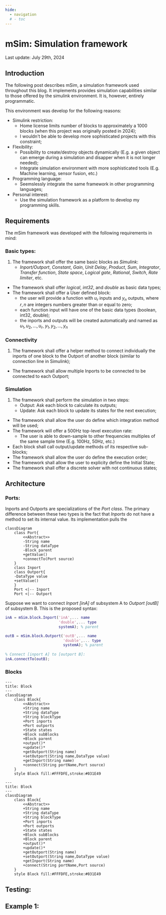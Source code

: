 ```yaml
---
hide:
  - navigation
  # - toc
---
```

# mSim: Simulation framework

Last update: July 29th, 2024

## **Introduction**

The following post describes mSim, a simulation framework used throughout this blog. It implements provides simulation capabilities similar to those offered by the simulink environment. It is, however, entirely programmatic. 

This environment was develop for the following reasons:

* Simulink restriction:
	- Home license limits number of blocks to approximately a 1000 blocks (when this project was originally posted in 2024);
	- I wouldn't be able to develop more sophisticated projects with this constraint;
* Flexibility:
	- Possibility to create/destroy objects dynamically (E.g. a given object can emerge during a simulation and disapper when it is not longer needed);
	- Integrate simulation environment with more sophisticated tools (E.g. Machine learning, sensor fusion, etc.)
* Programming language:
	- Seemslessly integrate the same framework in other programming languages;
* Personal interest:
	- Use the simulation framework as a platform to develop my programming skills.

## **Requirements**

The mSim framework was developed with the following requirements in mind:

### Basic types:

1. The framework shall offer the same basic blocks as *Simulink*:
	- *Inport/Outport*, *Constant*, *Gain*, *Unit Delay*, *Product*, *Sum*, *Integrator*, *Transfer function*, *State space*, *Logical gate*, *Rational*, *Switch*, *Rate limiter*, etc.
* The framework shall offer *logical*, *int32*, and *double* as basic data types;
* The framework shall offer a User defined block:
	- the user will provide a function with $u_r$ inputs and $y_n$ outputs, where $r,n$ are integers numbers greater than or equal to zero;
	- each function input will have one of the basic data types (boolean, int32, double);
	- the inports and outputs will be created automatically and named as $u_1,u_2,...,u_r$, $y_1,y_2,...,y_n$

### Connectivity

1. The framework shall offer a helper method to connect individually the inports of one block to the Outport of another block (similar to connection line in Simulink);
* The framework shall allow multiple Inports to be connected to be connected to each Outport;

### Simulation

1. The framework shall perform the simulation in two steps:
	- Output: Ask each block to calculate its outputs; 
	- Update: Ask each block to update its states for the next execution;
* The framework shall allow the user do define which integration method will be used;
* The framework will offer a 500Hz top-level execution rate:
	- The user is able to down-sample to other frequencies multiples of the same sample time (E.g. 100Hz, 50Hz, etc.)
* Each block shall call output/update methods of its respective sub-blocks;	
* The framework shall allow the user do define the execution order;
* The framework shall allow the user to explicity define the Initial State;
* The framework shall offer a discrete solver with not continuous states;

## **Architecture**

### Ports:

Inports and Outports are specializations of the *Port class*. The primary difference between these two types is the fact that *Inports* do not have a method to set its internal value. Its implementation pulls the 

``` mermaid
classDiagram
    class Port{
		<<Abstract>>
		-String name
		-String dataType
		-Block parent
		+getValue()
		+connectTo(Port source)
	}
	class Inport
	class Outport{
	-DataType value
	+setValue()
	}
	Port <|-- Inport
	Port <|-- Outport
```

Suppose we want to connect *Inport [inA]* of subsystem A to *Outport [outB]* of subsystem B. This is the proposed syntax: 
``` matlab  
inA = mSim.block.Inport('inA',... name
                        'double',... type
                        systemA); % parent

outB = mSim.block.Outport('outB',... name
                          'double',... type
                          systemA); % parent
						  
% Connect [inport A] to [outport B]:
inA.connectTo(outB);
```

### Blocks






``` mermaid
---
title: Block
---
classDiagram
    class Block{
		<<Abstract>>
		+String name
		+String dataType
		+String blockType
		+Port inports
		+Port outports
		+State states
		+Block subBlocks
		+Block parent
		+output()*
		+update()*
		+getOutport(String name)
		+setOutport(String name,DataType value)
		+getInport(String name)
		+connect(String portName,Port source)
	}
	style Block fill:#FFFDFE,stroke:#031E49
```


``` mermaid
---
title: Block
---
classDiagram
    class Block{
		<<Abstract>>
		+String name
		+String dataType
		+String blockType
		+Port inports
		+Port outports
		+State states
		+Block subBlocks
		+Block parent
		+output()*
		+update()*
		+getOutport(String name)
		+setOutport(String name,DataType value)
		+getInport(String name)
		+connect(String portName,Port source)
	}
	style Block fill:#FFFDFE,stroke:#031E49
```


## Testing:

## Example 1:

